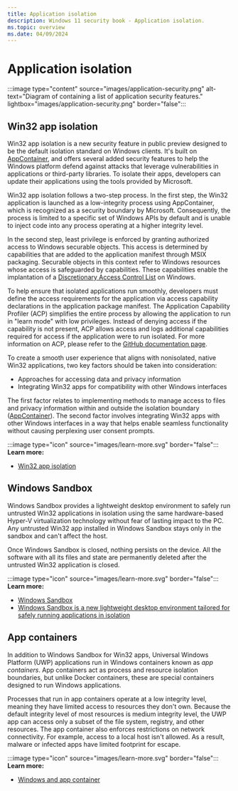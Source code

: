 ```yaml
---
title: Application isolation
description: Windows 11 security book - Application isolation.
ms.topic: overview
ms.date: 04/09/2024
---
```


# Application isolation

:::image type="content" source="images/application-security.png" alt-text="Diagram of containing a list of application security features." lightbox="images/application-security.png" border="false":::

## Win32 app isolation

Win32 app isolation is a new security feature in public preview designed to be the default isolation standard on Windows clients. It's built on [AppContainer](/windows/win32/secauthz/implementing-an-appcontainer), and offers several added security features to help the Windows platform defend against attacks that leverage vulnerabilities in applications or third-party libraries. To isolate their apps, developers can update their applications using the tools provided by Microsoft.

Win32 app isolation follows a two-step process. In the first step, the Win32 application is launched as a low-integrity process using AppContainer, which is recognized as a security boundary by Microsoft. Consequently, the process is limited to a specific set of Windows APIs by default and is unable to inject code into any process operating at a higher integrity level.

In the second step, least privilege is enforced by granting authorized access to Windows securable objects. This access is determined by capabilities that are added to the application manifest through MSIX packaging. Securable objects in this context refer to Windows resources whose access is safeguarded by capabilities. These capabilities enable the implantation of a [Discretionary Access Control List](/windows/win32/secauthz/access-control-lists) on Windows.

To help ensure that isolated applications run smoothly, developers must define the access requirements for the application via access capability declarations in the application package manifest. The Application Capability Profiler (ACP) simplifies the entire process by allowing the application to run in "learn mode" with low privileges. Instead of denying access if the capability is not present, ACP allows access and logs additional capabilities required for access if the application were to run isolated. For more information on ACP, please refer to the [GitHub documentation page](https://github.com/microsoft/win32-app-isolation/blob/main/docs/profiler/application-capability-profiler.md#stack-tracing---acp-stacktracewpaprofile).

To create a smooth user experience that aligns with nonisolated, native Win32 applications, two key factors should be taken into consideration:

- Approaches for accessing data and privacy information
- Integrating Win32 apps for compatibility with other Windows interfaces

The first factor relates to implementing methods to manage access to files and privacy information within and outside the isolation boundary ([AppContainer](/windows/win32/secauthz/implementing-an-appcontainer)). The second factor involves integrating Win32 apps with other Windows interfaces in a way that helps enable seamless functionality without causing perplexing user consent prompts.

:::image type="icon" source="images/learn-more.svg" border="false"::: **Learn more:**

- [Win32 app isolation](https://github.com/microsoft/win32-app-isolation)

## Windows Sandbox

Windows Sandbox provides a lightweight desktop environment to safely run untrusted Win32 applications in isolation using the same hardware-based Hyper-V virtualization technology without fear of lasting impact to the PC. Any untrusted Win32 app installed in Windows Sandbox stays only in the sandbox and can't affect the host.

Once Windows Sandbox is closed, nothing persists on the device. All the software with all its files and state are permanently deleted after the untrusted Win32 application is closed.

:::image type="icon" source="images/learn-more.svg" border="false"::: **Learn more:**

- [Windows Sandbox](/windows/security/application-security/application-isolation/windows-sandbox)
- [Windows Sandbox is a new lightweight desktop environment tailored for safely
running applications in isolation](https://techcommunity.microsoft.com/t5/windows-os-platform-blog/windows-sandbox/ba-p/301849)

## App containers

In addition to Windows Sandbox for Win32 apps, Universal Windows Platform (UWP) applications run in Windows containers known as *app containers*. App containers act as process and resource isolation boundaries, but unlike Docker containers, these are special containers designed to run Windows applications.

Processes that run in app containers operate at a low integrity level, meaning they have limited access to resources they don't own. Because the default integrity level of most resources is medium integrity level, the UWP app can access only a subset of the file system, registry, and other resources. The app container also enforces restrictions on network connectivity. For example, access to a local host isn't allowed. As a result, malware or infected apps have limited footprint for escape.

:::image type="icon" source="images/learn-more.svg" border="false"::: **Learn more:**

- [Windows and app container](/windows/apps/windows-app-sdk/migrate-to-windows-app-sdk/feature-mapping-table?source=recommendations)
